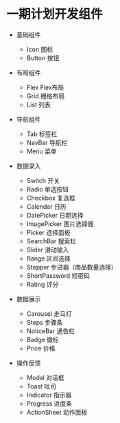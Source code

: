 # 一期计划开发组件

*  基础组件
    *    Icon 图标
    *    Button 按钮
    
*  布局组件
    *    Flex Flex布局
    *    Grid 栅格布局
    *    List 列表
 
*  导航组件
    *    Tab 标签栏
    *    NavBar 导航栏
    *    Menu 菜单
 
*  数据录入
    *    Switch 开关
    *    Radio 单选按钮
    *    Checkbox 复选框
    *    Calendar  日历
    *    DatePicker 日期选择
    *    ImagePicker 图片选择器
    *    Picker 选择面板
    *    SearchBar 搜索栏
    *    Slider 滑动输入
    *    Range 区间选择
    *    Stepper 步进器（商品数量选择）
    *    ShortPassword 短密码
    *    Rating 评分
 
*  数据展示
    *    Carousel 走马灯
    *    Steps 步骤条
    *    NoticeBar 通告栏
    *    Badge 徽标
    *    Price 价格
 
*  操作反馈
    *    Modal 对话框
    *    Toast 吐司
    *    Indicator 指示器
    *    Progress 进度条 
    *    ActionSheet 动作面板